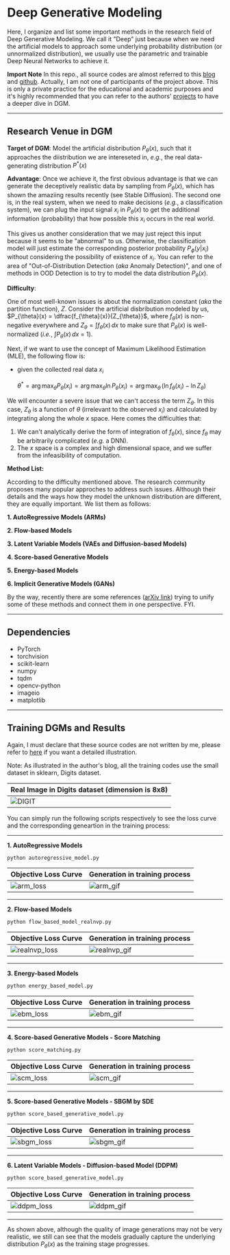 # Deep Generative Modeling

Here, I organize and list some important methods in the research field of Deep Generative Modeling.
We call it "Deep" just because when we need the artificial models to approach some underlying probability distribution (or unnormalized distribution), we usually use the parametric and trainable Deep Neural Networks to achieve it.


**Import Note**
In this repo., all source codes are almost referred to this [blog](https://jmtomczak.github.io/) and [github](https://github.com/jmtomczak/intro_dgm).
Actually, I am not one of participants of the project above. 
This is only a private practice for the educational and academic purposes and it's highly recommended that you can refer to the authors' [projects](https://jmtomczak.github.io/) to have a deeper dive in DGM.


---------------------------------------------------------------------------
## Research Venue in DGM

**Target of DGM**: 
Model the artificial disbribution $P_{\theta}(x)$, such that it approaches the diistribution we are intereseted in, *e.g.*, the real data-generating distribution $P^*(x)$ 

**Advantage**:
Once we achieve it, the first obvious advantage is that we can generate the deceptively realistic data by sampling from $P_{\theta}(x)$, which has shown the amaziing results recently (see Stable Diffusion).
The second one is, in the real system, when we need to make decisions (*e.g.*, a classification system), we can plug the input signal $x_i$ in $P_{\theta}(x)$ to get the additional information (probability) that how possible this $x_i$ occurs in the real world. 

This gives us another consideration that we may just reject this input because it seems to be "abnormal" to us. Otherwise, the classification model will just estimate the corresponding posterior probability $P_{\phi}(y|x_i)$ without considering the possibility of existence of $x_i$.
You can refer to the area of "Out-of-Distribution Detection (*aka* Anomaly Detection)", and one of methods in OOD Detection is to try to model the data distribution $P_{\theta}(x)$. 


**Difficulty**:

One of most well-known issues is about the normalization constant (*aka* the partition function), $Z$.
Consider the artificial disbribution modeled by us, $P_{\theta}(x) = \dfrac{f_{\theta}(x)}{Z_{\theta}}$, 
where $f_{\theta}(x)$ is non-negative everywhere and $Z_{\theta} = \int_{}^{} f_{\theta}(x) \,dx$ to make sure that $P_{\theta}(x)$ is well-normalized (*i.e.*, $\int_{}^{} P_{\theta}(x) \,dx$ = 1).

Next, if we want to use the concept of Maximum Likelihood Estimation (MLE), the following flow is:
*   given the collected real data $x_i$
    
    $\theta^* = \arg\max_\theta P_{\theta}(x_i) = \arg\max_\theta \ln{P_{\theta}(x_i)} = \arg\max_\theta \,(\ln{f_{\theta}(x_i)} - \ln{Z_{\theta}})$  

We will encounter a severe issue that we can't access the term $Z_\theta$.
In this case, $Z_{\theta}$ is a function of $\theta$ (irrelevant to the observed $x_i$) and calculated by integrating along the whole $x$ space. Here comes the difficulties that:
1. We can't analytically derive the form of integration of $f_{\theta}(x)$, since $f_{\theta}$ may be arbitrarily complicated (*e.g.* a DNN).
2. The $x$ space is a complex and high dimensional space, and we suffer from the infeasibility of computation.


**Method List:**

According to the difficulty mentioned above. The research community proposes many popular approches to address such issues. Although their details and the ways how they model the unknown distribution are different, they are equally important. We list them as follows:

**1. AutoRegressive Models (ARMs)**

<!--
This series of methods directly model the distribution in an autoregressive manner as:

$$P_{\theta}(\mathbf{x}) = P_\theta(x_0)\prod_{i=1}^{D}P_\theta(x_i|x_{<i})$$

where $\mathbf{x} = [x_0, x_1, ..., x_D]$ is the high-dimension input.


With this ARM manner, since it directly models the normalized probabiltiy, we don't bother to the partition function. However, we still need to carefully design the conditional distribution $P_\theta(x_i|x_{<i})$ and it may be computationally inefficient.
-->
**2. Flow-based Models**

**3. Latent Variable Models (VAEs and Diffusion-based Models)**

**4. Score-based Generative Models**

**5. Energy-based Models**

**6. Implicit Generative Models (GANs)**

By the way, recently there are some references ([arXiv link]((https://arxiv.org/abs/2208.11970))) trying to unify some of these methods and connect them in one perspective. FYI.

---------------------------------------------------------------------------
## Dependencies

* PyTorch
* torchvision
* scikit-learn
* numpy
* tqdm
* opencv-python
* imageio
* matplotlib

---------------------------------------------------------------------------
## Training DGMs and Results

Again, I must declare that these source codes are not written by me, please refer to [here](https://github.com/jmtomczak/intro_dgm) if you want a detailed illustration.

Note:
As illustrated in the author's blog, all the training codes use the small dataset in sklearn, Digits dataset.

| Real Image in Digits dataset (dimension is 8x8)| 
| ---------- |
| ![DIGIT](results/_Digit_real_image.png)|



You can simply run the following scripts respectively to see the loss curve and the corresponding geneartion in the training process:

-----------------------------------------
**1. AutoRegressive Models**

`python autoregressive_model.py`

| Objective Loss Curve| Generation in training process |
| ---------- | ---------- |
| ![arm_loss](results/ARM_loss_val_curve.png)| ![arm_gif](results/ARM_training.gif)|

-----------------------------------------
**2. Flow-based Models**

`python flow_based_model_realnvp.py`

| Objective Loss Curve| Generation in training process |
| ---------- | ---------- |
| ![realnvp_loss](results/RealNVP_loss_val_curve.png)| ![realnvp_gif](results/RealNVP_training.gif)|

-----------------------------------------
**3. Energy-based Models**

`python energy_based_model.py`

| Objective Loss Curve| Generation in training process |
| ---------- | ---------- |
| ![ebm_loss](results/EBM_loss_val_curve.png)| ![ebm_gif](results/EBM_training.gif)|

-----------------------------------------
**4. Score-based Generative Models - Score Matching**

`python score_matching.py`

| Objective Loss Curve| Generation in training process |
| ---------- | ---------- |
| ![scm_loss](results/ScM_loss_val_curve.png)| ![scm_gif](results/ScM_training.gif)|

-----------------------------------------
**5. Score-based Generative Models - SBGM by SDE**

`python score_based_generative_model.py`

| Objective Loss Curve| Generation in training process |
| ---------- | ---------- |
| ![sbgm_loss](results/SBGM_loss_val_curve.png)| ![sbgm_gif](results/SBGM_training.gif)|

-----------------------------------------
**6. Latent Variable Models - Diffusion-based Model (DDPM)**

`python score_based_generative_model.py`

| Objective Loss Curve| Generation in training process |
| ---------- | ---------- |
| ![ddpm_loss](results/DDPM_10_0.3_loss_val_curve.png)| ![ddpm_gif](results/DDPM_training.gif)|

-----------------------------------------
As shown above, although the quality of image generations may not be very realistic, we still can see that the models gradually capture the underlying distribution $P_{\theta}(x)$ as the training stage progresses.
